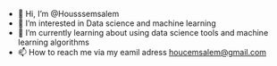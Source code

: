 - 👋 Hi, I’m @Housssemsalem
- 👀 I’m interested in Data science and machine learning
- 🌱 I’m currently learning about using data science tools and machine learning algorithms
- 📫 How to reach me via my eamil adress houcemsalem@gmail.com

